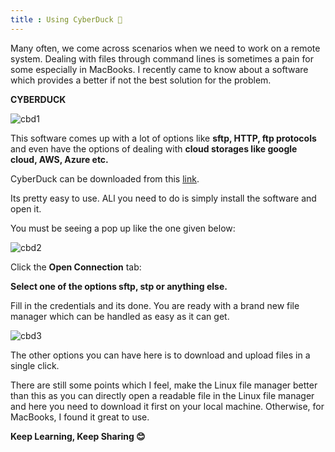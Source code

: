 ```yaml
---
title : Using CyberDuck 🦆
---
```


Many often, we come across scenarios when we need to work on a remote system. Dealing with files through command lines is sometimes a pain for some especially in MacBooks. I recently came to know about a software which provides a better if not the best solution for the problem. 

**CYBERDUCK**

![cbd1](https://1.bp.blogspot.com/-QWByzcPqv18/XawUTRYTGYI/AAAAAAAAPhs/Db9fqScBYYk96v6HGoETgKzfCJBGk00wQCLcBGAsYHQ/s1600/cyberduck-icon-384.png)


This software comes up with a lot of options like **sftp, HTTP, ftp protocols** and even have the options of dealing with **cloud storages like google cloud, AWS, Azure etc.**


CyberDuck can be downloaded from this [link](https://cyberduck.io/download/).

Its pretty easy to use. ALl you need to do is simply install the software and open it.

You must be seeing a pop up like the one given below:

![cbd2](https://1.bp.blogspot.com/-VTWz9PoFEl4/Xawn8opVY7I/AAAAAAAAPh4/nle9SprInm4KXu8lpIahUaLjd8_Gu8tLgCLcBGAsYHQ/s1600/Screenshot%2B2019-10-20%2Bat%2B2.51.11%2BPM.png)

Click the **Open Connection** tab:

**Select one of the options sftp, stp or anything else.**

Fill in the credentials and its done.
You are ready with a brand new file manager which can be handled as easy as it can get.


![cbd3](https://1.bp.blogspot.com/-cJawB6lDai0/XawpK-hHGgI/AAAAAAAAPiA/5TcrBkAoEtk4-kL2HSeZlZh722ojManhgCLcBGAsYHQ/s1600/Screenshot%2B2019-10-20%2Bat%2B2.56.20%2BPM.png)


The other options you can have here is to download and upload files in a single click.

There are still some points which I feel, make the Linux file manager better than this as you can directly open a readable file in the Linux file manager and here you need to download it first on your local machine. Otherwise, for MacBooks, I found it great to use.

**Keep Learning, Keep Sharing 😊**
